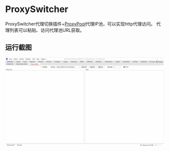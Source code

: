 # ProxySwitcher
ProxySwitcher代理切换插件+[ProxyPool](https://github.com/jhao104/proxy_pool)代理IP池，可以实现http代理访问。
代理列表可以粘贴、访问代理池URL获取。
## 运行截图

![IMG_20240702140335](https://raw.githubusercontent.com/gh0stNinja/images/main/IMG_20240702140335.gif)

